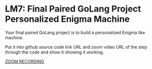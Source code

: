 # LM7: Final Paired GoLang Project Personalized Enigma Machine

Your final paired GoLang project is to build a personalized Enigma like machine.

Put it into github source code link URL and zoom video URL of the step through the code and show it showing it working.

[ZOOM RECORDING](https://psu.zoom.us/rec/share/poiWo0LkoUiw6Uw1qxKZh5SA7qUvkCSI8-HrPyrJFZbaD2JGfGEVw5kKF4pJMWLx.E1a4CPkg2LIuO6jg)
